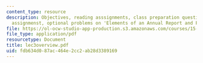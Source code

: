 ```yaml
---
content_type: resource
description: Objectives, reading asssignments, class preparation questions, graded
  assignmenst, optional problems on 'Elements of an Annual Report and Financial Ratios'.
file: https://ol-ocw-studio-app-production.s3.amazonaws.com/courses/15-514-financial-and-managerial-accounting-summer-2003/fdb634d087ac464e2cc2ab28d3389169_lec3overview.pdf
file_type: application/pdf
resourcetype: Document
title: lec3overview.pdf
uid: fdb634d0-87ac-464e-2cc2-ab28d3389169
---
```


